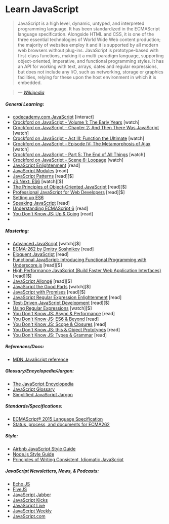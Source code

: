 # Learn JavaScript

> JavaScript is a high level, dynamic, untyped, and interpreted programming language. It has been standardized in the ECMAScript language specification. Alongside HTML and CSS, it is one of the three essential technologies of World Wide Web content production; the majority of websites employ it and it is supported by all modern web browsers without plug-ins. JavaScript is prototype-based with first-class functions, making it a multi-paradigm language, supporting object-oriented, imperative, and functional programming styles. It has an API for working with text, arrays, dates and regular expressions, but does not include any I/O, such as networking, storage or graphics facilities, relying for these upon the host environment in which it is embedded.

><cite>&#8212; [Wikipedia](https://en.wikipedia.org/wiki/JavaScript)</cite>

##### General Learning:

* [codecademy.com JavaScript](https://www.codecademy.com/en/tracks/javascript) [interact]
* [Crockford on JavaScript - Volume 1: The Early Years](https://www.youtube.com/watch?v=JxAXlJEmNMg) [watch]
* [Crockford on JavaScript - Chapter 2: And Then There Was JavaScript](https://www.youtube.com/watch?v=RO1Wnu-xKoY) [watch]
* [Crockford on JavaScript - Act III: Function the Ultimate](https://www.youtube.com/watch?v=ya4UHuXNygM) [watch]
* [Crockford on JavaScript - Episode IV: The Metamorphosis of Ajax](https://www.youtube.com/watch?v=Fv9qT9joc0M) [watch]
* [Crockford on JavaScript - Part 5: The End of All Things](https://www.youtube.com/watch?v=47Ceot8yqeI) [watch]
* [Crockford on JavaScript - Scene 6: Loopage](https://www.youtube.com/watch?v=QgwSUtYSUqA) [watch]
* [JavaScript Enlightenment](http://www.javascriptenlightenment.com/) [read]
* [JavaScript Modules](http://jsmodules.io/cjs.html) [read]
* [JavaScript Patterns](http://www.amazon.com/gp/product/0596806752/ref=as_li_tl?ie=UTF8&camp=1789&creative=390957&creativeASIN=0596806752&linkCode=as2&tag=fronenddevejo-20&linkId=K56OPQZNQNMPF6QI) [read][$]
* [JS.Next: ES6](https://frontendmasters.com/courses/jsnext-es6/) [watch][$]
* [The Principles of Object-Oriented JavaScript](http://www.amazon.com/gp/product/1593275404/ref=as_li_tl?ie=UTF8&camp=1789&creative=390957&creativeASIN=1593275404&linkCode=as2&tag=fronenddevejo-20&linkId=NQTZVDOIMJRGMAQM) [read][$]
* [Professional JavaScript for Web Developers](http://www.amazon.com/gp/product/1118026691/ref=as_li_tl?ie=UTF8&camp=1789&creative=390957&creativeASIN=1118026691&linkCode=as2&tag=fronenddevejo-20&linkId=3ECZAIHNX6Z4FTME) [read][$]
* [Setting up ES6](https://leanpub.com/setting-up-es6)
* [Speaking JavaScript](http://speakingjs.com/es5/index.html) [read]
* [Understanding ECMAScript 6](https://github.com/nzakas/understandinges6) [read]
* [You Don't Know JS: Up & Going](https://github.com/getify/You-Dont-Know-JS/blob/master/up%20&%20going/README.md#you-dont-know-js-up--going) [read]
*

##### Mastering:

* [Advanced JavaScript](https://frontendmasters.com/courses/advanced-javascript/) [watch][$]
* [ECMA-262 by Dmitry Soshnikov](http://dmitrysoshnikov.com/) [read]
* [Eloquent JavaScript](http://eloquentjavascript.net/) [read]
* [Functional JavaScript: Introducing Functional Programming with Underscore.js](http://www.amazon.com/gp/product/1449360726/ref=as_li_tl?ie=UTF8&camp=1789&creative=390957&creativeASIN=1449360726&linkCode=as2&tag=fronenddevejo-20&linkId=BDQC3FTEB3YXTYCK) [read][$]
* [High Performance JavaScript (Build Faster Web Application Interfaces)](http://www.amazon.com/Performance-JavaScript-Faster-Application-Interfaces/dp/059680279X/ref=sr_1_1) [read][$]
* [JavaScript Allongé](https://leanpub.com/javascriptallongesix) [read][$]
* [JavaScript the Good Parts](https://frontendmasters.com/courses/javascript-the-good-parts/) [watch][$]
* [JavaScript with Promises](http://www.amazon.com/JavaScript-Promises-Daniel-Parker/dp/1449373216/ref=pd_sim_sbs_14_5) [read][$]
* [JavaScript Regular Expression Enlightenment](http://codylindley.com/techpro/2013_05_14__javascript-regular-expression-/) [read]
* [Test-Driven JavaScript Development](http://www.amazon.com/dp/0321683919/) [read][$]
* [Using Regular Expressions](http://www.lynda.com/Regular-Expressions-tutorials/Using-Regular-Expressions/85870-2.html) [watch][$]
* [You Don't Know JS: Async & Performance](https://github.com/getify/You-Dont-Know-JS/blob/master/async%20&%20performance/README.md#you-dont-know-js-async--performance) [read]
* [You Don't Know JS: ES6 & Beyond](https://github.com/getify/You-Dont-Know-JS/blob/master/es6%20&%20beyond/README.md#you-dont-know-js-es6--beyond) [read]
* [You Don't Know JS: Scope & Closures](https://github.com/getify/You-Dont-Know-JS/blob/master/scope%20&%20closures/README.md#you-dont-know-js-scope--closures) [read]
* [You Don't Know JS: this & Object Prototypes](https://github.com/getify/You-Dont-Know-JS/blob/master/this%20&%20object%20prototypes/README.md#you-dont-know-js-this--object-prototypes) [read]
* [You Don't Know JS: Types & Grammar](https://github.com/getify/You-Dont-Know-JS/blob/master/types%20&%20grammar/README.md#you-dont-know-js-types--grammar) [read]

##### References/Docs:

* [MDN JavaScript reference](https://developer.mozilla.org/en-US/docs/Web/JavaScript/Reference)

##### Glossary/Encyclopedia/Jargon:

* [The JavaScript Encyclopedia](http://www.crockford.com/javascript/encyclopedia/)
* [JavaScript Glossary](https://www.codecademy.com/articles/glossary-javascript)
* [Simplified JavaScript Jargon](https://github.com/HugoGiraudel/SJSJ)

##### Standards/Specifications:

* [ECMAScript® 2015 Language Specification](http://www.ecma-international.org/ecma-262/6.0/)
* [Status, process, and documents for ECMA262](https://github.com/tc39/ecma262)

##### Style:

* [Airbnb JavaScript Style Guide](http://airbnb.io/javascript/)
* [Node.js Style Guide](https://github.com/felixge/node-style-guide)
* [Principles of Writing Consistent, Idiomatic JavaScript](https://github.com/rwaldron/idiomatic.js)

##### JavaScript Newsletters, News, &amp; Podcasts:

* [Echo JS](http://www.echojs.com/)
* [FiveJS](https://fivejs.codeschool.com/)
* [JavaScript Jabber](https://devchat.tv/js-jabber/)
* [JavaScript Kicks](http://javascriptkicks.com/)
* [JavaScript Live](https://jslive.com/)
* [JavaScript Weekly](http://javascriptweekly.com/)
* [JavaScript.com](https://www.javascript.com/news)





























